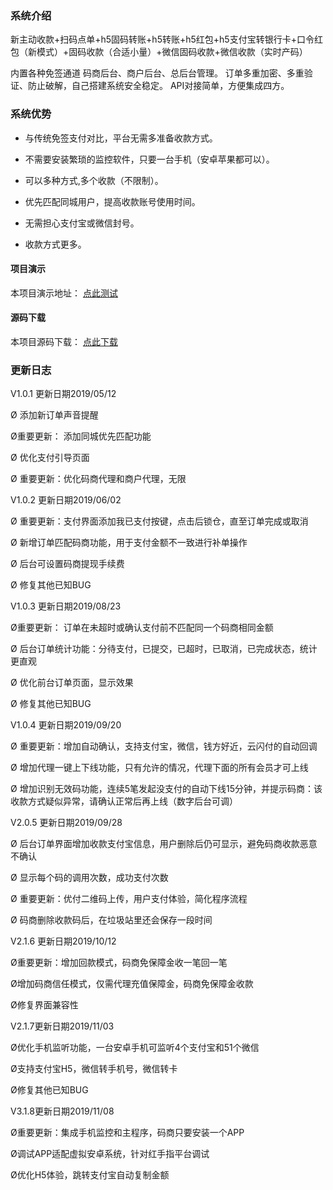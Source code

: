 ### 系统介绍  
新主动收款+扫码点单+h5固码转账+h5转账+h5红包+h5支付宝转银行卡+口令红包（新模式）+固码收款（合适小量）+微信固码收款+微信收款（实时产码）

内置各种免签通道 
码商后台、商户后台、总后台管理。
订单多重加密、多重验证、防止破解，自己搭建系统安全稳定。
API对接简单，方便集成四方。 

### 系统优势

- 与传统免签支付对比，平台无需多准备收款方式。

- 不需要安装繁琐的监控软件，只要一台手机（安卓苹果都可以）。

- 可以多种方式,多个收款（不限制）。

- 优先匹配同城用户，提高收款账号使用时间。
 
- 无需担心支付宝或微信封号。

- 收款方式更多。

#### 项目演示

本项目演示地址： [点此测试](http://mbpay.goodqp.com/)

#### 源码下载

本项目源码下载： [点此下载](http://mbpay.goodqp.com/)

### 更新日志

V1.0.1 更新日期2019/05/12

Ø 添加新订单声音提醒

Ø重要更新： 添加同城优先匹配功能

Ø 优化支付引导页面

Ø 重要更新：优化码商代理和商户代理，无限

V1.0.2 更新日期2019/06/02

Ø 重要更新：支付界面添加我已支付按键，点击后锁仓，直至订单完成或取消

Ø 新增订单匹配码商功能，用于支付金额不一致进行补单操作

Ø 后台可设置码商提现手续费

Ø 修复其他已知BUG

V1.0.3 更新日期2019/08/23

Ø重要更新： 订单在未超时或确认支付前不匹配同一个码商相同金额

Ø 后台订单统计功能：分待支付，已提交，已超时，已取消，已完成状态，统计更直观

Ø 优化前台订单页面，显示效果

Ø 修复其他已知BUG

V1.0.4 更新日期2019/09/20

Ø 重要更新：增加自动确认，支持支付宝，微信，钱方好近，云闪付的自动回调

Ø 增加代理一键上下线功能，只有允许的情况，代理下面的所有会员才可上线

Ø 增加识别无效码功能，连续5笔发起没支付的自动下线15分钟，并提示码商：该收款方式疑似异常，请确认正常后再上线（数字后台可调）

V2.0.5 更新日期2019/09/28

Ø 后台订单界面增加收款支付宝信息，用户删除后仍可显示，避免码商收款恶意不确认

Ø 显示每个码的调用次数，成功支付次数

Ø 重要更新：优付二维码上传，用户支付体验，简化程序流程

Ø 码商删除收款码后，在垃圾站里还会保存一段时间

V2.1.6 更新日期2019/10/12

Ø重要更新：增加回款模式，码商免保障金收一笔回一笔

Ø增加码商信任模式，仅需代理充值保障金，码商免保障金收款

Ø修复界面兼容性

V2.1.7更新日期2019/11/03

Ø优化手机监听功能，一台安卓手机可监听4个支付宝和51个微信

Ø支持支付宝H5，微信转手机号，微信转卡

Ø修复其他已知BUG

V3.1.8更新日期2019/11/08

Ø重要更新：集成手机监控和主程序，码商只要安装一个APP

Ø调试APP适配虚拟安卓系统，针对红手指平台调试

Ø优化H5体验，跳转支付宝自动复制金额
